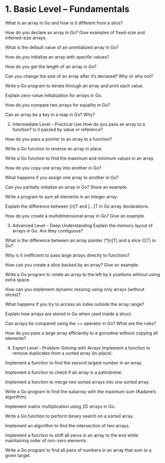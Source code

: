 <h1>1. Basic Level – Fundamentals</h1>
What is an array in Go and how is it different from a slice?

How do you declare an array in Go? Give examples of fixed-size and inferred-size arrays.

What is the default value of an uninitialized array in Go?

How do you initialize an array with specific values?

How do you get the length of an array in Go?

Can you change the size of an array after it’s declared? Why or why not?

Write a Go program to iterate through an array and print each value.

Explain zero-value initialization for arrays in Go.

How do you compare two arrays for equality in Go?

Can an array be a key in a map in Go? Why?



2. Intermediate Level – Practical Use
How do you pass an array to a function? Is it passed by value or reference?

How do you pass a pointer to an array to a function?

Write a Go function to reverse an array in place.

Write a Go function to find the maximum and minimum values in an array.

How do you copy one array into another in Go?

What happens if you assign one array to another in Go?

Can you partially initialize an array in Go? Show an example.

Write a program to sum all elements in an integer array.

Explain the difference between [n]T and [...]T in Go array declarations.

How do you create a multidimensional array in Go? Give an example.



3. Advanced Level – Deep Understanding
Explain the memory layout of arrays in Go. Are they contiguous?

What is the difference between an array pointer (*[n]T) and a slice ([]T) in Go?

Why is it inefficient to pass large arrays directly to functions?

How can you create a slice backed by an array? Give an example.

Write a Go program to rotate an array to the left by k positions without using extra space.

How can you implement dynamic resizing using only arrays (without slices)?

What happens if you try to access an index outside the array range?

Explain how arrays are stored in Go when used inside a struct.

Can arrays be compared using the == operator in Go? What are the rules?

How do you pass a large array efficiently to a goroutine without copying all elements?






4. Expert Level – Problem-Solving with Arrays
Implement a function to remove duplicates from a sorted array (in-place).

Implement a function to find the second largest number in an array.

Implement a function to check if an array is a palindrome.

Implement a function to merge two sorted arrays into one sorted array.

Write a Go program to find the subarray with the maximum sum (Kadane’s algorithm).

Implement matrix multiplication using 2D arrays in Go.

Write a Go function to perform binary search on a sorted array.

Implement an algorithm to find the intersection of two arrays.

Implement a function to shift all zeros in an array to the end while maintaining order of non-zero elements.

Write a Go program to find all pairs of numbers in an array that sum to a given target.
